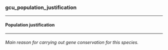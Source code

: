 ### gcu_population_justification



------
#### Population justification



------
###### Main reason for carrying out gene conservation for this species.
